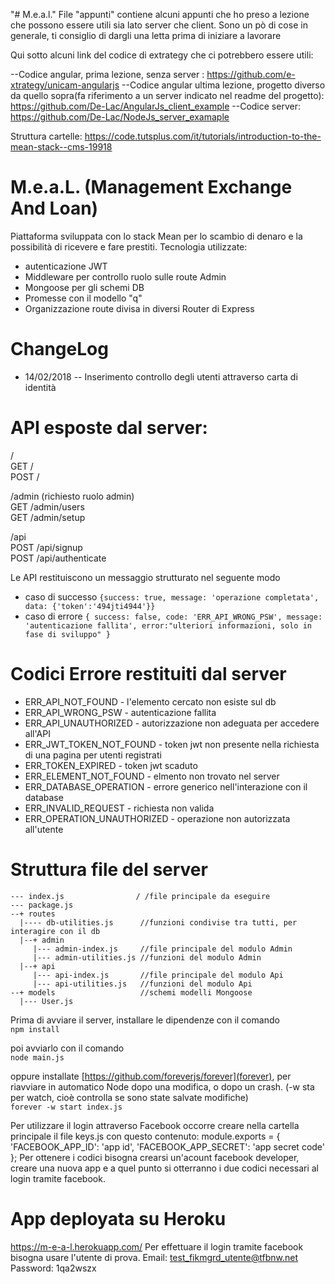 "# M.e.a.l."
File "appunti" contiene alcuni appunti che ho preso a lezione che possono essere utili sia lato server che client. Sono un pò di cose in generale, ti consiglio di dargli una letta prima di iniziare a lavorare

Qui sotto alcuni link del codice di extrategy che ci potrebbero essere utili:

--Codice angular, prima lezione, senza server : https://github.com/e-xtrategy/unicam-angularjs
--Codice angular ultima lezione, progetto diverso da quello sopra(fa riferimento a un server indicato nel readme del progetto): https://github.com/De-Lac/AngularJs_client_example
--Codice server: https://github.com/De-Lac/NodeJs_server_examaple

Struttura cartelle: https://code.tutsplus.com/it/tutorials/introduction-to-the-mean-stack--cms-19918


# M.e.a.L. (Management Exchange And Loan)
Piattaforma sviluppata con lo stack Mean per lo scambio di denaro e la possibilità di ricevere e fare prestiti. Tecnologia utilizzate:
- autenticazione JWT
- Middleware per controllo ruolo sulle route Admin
- Mongoose per gli schemi DB
- Promesse con il modello "q"
- Organizzazione route divisa in diversi Router di Express


# ChangeLog
- 14/02/2018 -- Inserimento controllo degli utenti attraverso carta di identità


# API esposte dal server:

/     
GET   /  
POST  /

/admin  (richiesto ruolo admin)  
GET   /admin/users  
GET   /admin/setup  

/api  
POST  /api/signup  
POST  /api/authenticate  


Le API restituiscono un messaggio strutturato nel seguente modo
- caso di successo
`{success: true, message: 'operazione completata',  data: {'token':'494jti4944'}}`
- caso di errore
`{ success: false, code: 'ERR_API_WRONG_PSW', message: 'autenticazione fallita', error:"ulteriori informazioni, solo in fase di sviluppo" }`



# Codici Errore restituiti dal server
- ERR_API_NOT_FOUND - l'elemento cercato non esiste sul db
- ERR_API_WRONG_PSW - autenticazione fallita
- ERR_API_UNAUTHORIZED - autorizzazione non adeguata per accedere all'API
- ERR_JWT_TOKEN_NOT_FOUND - token jwt non presente nella richiesta di una pagina per utenti registrati
- ERR_TOKEN_EXPIRED - token jwt scaduto
- ERR_ELEMENT_NOT_FOUND - elmento non trovato nel server
- ERR_DATABASE_OPERATION - errore generico nell'interazione con il database
- ERR_INVALID_REQUEST - richiesta non valida
- ERR_OPERATION_UNAUTHORIZED - operazione non autorizzata all'utente


# Struttura file del server
```
--- index.js                / /file principale da eseguire
--- package.js
--+ routes
  |---- db-utilities.js      //funzioni condivise tra tutti, per interagire con il db
  |--+ admin
     |--- admin-index.js     //file principale del modulo Admin
     |--- admin-utilities.js //funzioni del modulo Admin       
  |--+ api  
     |--- api-index.js       //file principale del modulo Api
     |--- api-utilities.js   //funzioni del modulo Api
--+ models                   //schemi modelli Mongoose
  |--- User.js
```

Prima di avviare il server, installare le dipendenze con il comando  
`npm install`

poi avviarlo con il comando  
`node main.js`

oppure installate [https://github.com/foreverjs/forever](forever), per riavviare in automatico Node dopo una modifica, o dopo un crash. (-w sta per watch, cioè controlla se sono state salvate modifiche)  
`forever -w start index.js`

Per utilizzare il login attraverso Facebook occorre creare nella cartella principale il file keys.js con questo contenuto:
module.exports =
{
    'FACEBOOK_APP_ID':   'app id',
    'FACEBOOK_APP_SECRET': 'app secret code'
};
Per ottenere i codici bisogna crearsi un'acount facebook developer, creare una nuova app e a quel punto si otterranno i due codici necessari al login tramite facebook.


# App deployata su Heroku
https://m-e-a-l.herokuapp.com/
Per effettuare il login tramite facebook bisogna usare l'utente di prova. 
Email: test_fikmgrd_utente@tfbnw.net 
Password: 1qa2wszx


